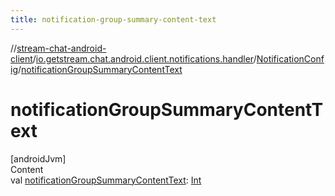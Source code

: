```yaml
---
title: notification-group-summary-content-text
---
```

//[stream-chat-android-client](../../../index.md)/[io.getstream.chat.android.client.notifications.handler](../index.md)/[NotificationConfig](index.md)/[notificationGroupSummaryContentText](notificationGroupSummaryContentText.md)



# notificationGroupSummaryContentText  
[androidJvm]  
Content  
val [notificationGroupSummaryContentText](notificationGroupSummaryContentText.md): [Int](https://kotlinlang.org/api/latest/jvm/stdlib/kotlin/-int/index.html)  



